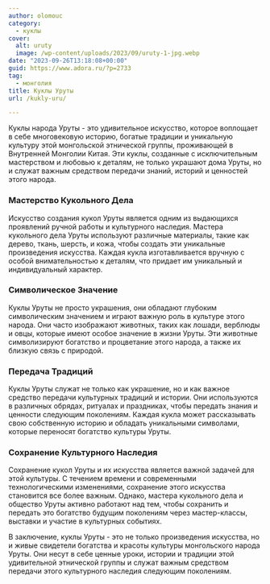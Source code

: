 ```yaml
---
author: olomouc
category:
  - куклы
cover:
  alt: uruty
  image: /wp-content/uploads/2023/09/uruty-1-jpg.webp
date: "2023-09-26T13:18:08+00:00"
guid: https://www.adora.ru/?p=2733
tag:
  - монголия
title: Куклы Уруты
url: /kukly-uru/

---
```

Куклы народа Уруты \- это удивительное искусство, которое воплощает в себе многовековую историю, богатые традиции и уникальную культуру этой монгольской этнической группы, проживающей в Внутренней Монголии Китая. Эти куклы, созданные с исключительным мастерством и любовью к деталям, не только украшают дома Уруты, но и служат важным средством передачи знаний, историй и ценностей этого народа.

### Мастерство Кукольного Дела

Искусство создания кукол Уруты является одним из выдающихся проявлений ручной работы и культурного наследия. Мастера кукольного дела Уруты используют различные материалы, такие как дерево, ткань, шерсть, и кожа, чтобы создать эти уникальные произведения искусства. Каждая кукла изготавливается вручную с особой внимательностью к деталям, что придает им уникальный и индивидуальный характер.

### Символическое Значение

Куклы Уруты не просто украшения, они обладают глубоким символическим значением и играют важную роль в культуре этого народа. Они часто изображают животных, таких как лошади, верблюды и овцы, которые имеют особое значение в жизни Уруты. Эти животные символизируют богатство и процветание этого народа, а также их близкую связь с природой.

### Передача Традиций

Куклы Уруты служат не только как украшение, но и как важное средство передачи культурных традиций и истории. Они используются в различных обрядах, ритуалах и праздниках, чтобы передать знания и ценности следующим поколениям. Каждая кукла может рассказывать свою собственную историю и обладать уникальными символами, которые переносят богатство культуры Уруты.

### Сохранение Культурного Наследия

Сохранение кукол Уруты и их искусства является важной задачей для этой культуры. С течением времени и современными технологическими изменениями, сохранение этого искусства становится все более важным. Однако, мастера кукольного дела и общество Уруты активно работают над тем, чтобы сохранить и передать это богатство будущим поколениям через мастер-классы, выставки и участие в культурных событиях.

В заключение, куклы Уруты \- это не только произведения искусства, но и живые свидетели богатства и красоты культуры монгольского народа Уруты. Они несут в себе ценные уроки, истории и традиции этой удивительной этнической группы и служат важным средством передачи этого культурного наследия следующим поколениям.
